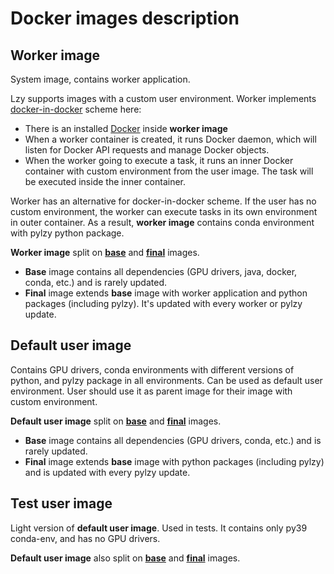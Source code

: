 # Docker images description

## Worker image

System image, contains worker application.

Lzy supports images with a custom user environment. Worker implements
[docker-in-docker](https://www.docker.com/blog/docker-can-now-run-within-docker/) scheme here:

* There is an installed [Docker](https://docs.docker.com/get-started/overview/) inside **worker image**
* When a worker container is created, it runs Docker daemon,
which will listen for Docker API requests and manage Docker objects.
* When the worker going to execute a task, it runs an inner Docker container
with custom environment from the user image. The task will be executed inside the inner container.

Worker has an alternative for docker-in-docker scheme.
If the user has no custom environment, the worker can execute tasks in its own environment in outer container.
As a result, **worker image** contains conda environment with pylzy python package.

**Worker image** split on **[base](Worker.Base.Dockerfile)** and **[final](Worker.Dockerfile)** images.
* **Base** image contains all dependencies (GPU drivers, java, docker, conda, etc.) and is rarely updated.
* **Final** image extends **base** image with worker application and python packages (including pylzy). 
It's updated with every worker or pylzy update.

## Default user image

Contains GPU drivers, conda environments with different versions of python, and pylzy package in all environments.
Can be used as default user environment. User should use it as parent image for their image with custom environment.

**Default user image** split on **[base](UserDefault.Base.Dockerfile)** and **[final](UserDefault.Dockerfile)** images.
* **Base** image contains all dependencies (GPU drivers, conda, etc.) and is rarely updated.
* **Final** image extends **base** image with python packages (including pylzy) and is updated with every pylzy update.

## Test user image

Light version of **default user image**. Used in tests.
It contains only py39 conda-env, and has no GPU drivers.

**Default user image** also split on **[base](UserTest.Base.Dockerfile)** and **[final](UserTest.Dockerfile)** images.
